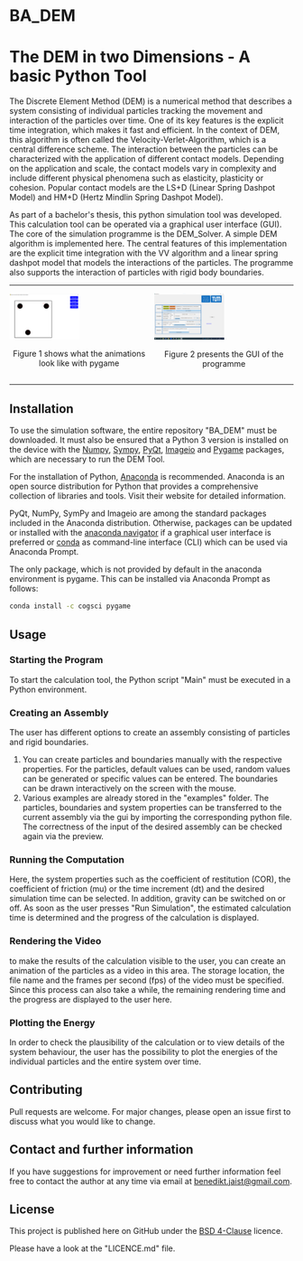 # BA_DEM

# The DEM in two Dimensions - A basic Python Tool
The Discrete Element Method (DEM) is a numerical method that describes a system consisting of individual particles 
tracking the movement and interaction of the particles over time. One of its key features is the explicit 
time integration, which makes it fast and efficient. In the context of DEM, this algorithm is often called the 
Velocity-Verlet-Algorithm, which is a central difference scheme. The interaction between the particles can be 
characterized with the application of different contact models. Depending on the application and scale, the 
contact models vary in complexity and include different physical phenomena such as elasticity, plasticity or cohesion. 
Popular contact models are the LS+D (Linear Spring Dashpot Model) and HM+D (Hertz Mindlin Spring Dashpot Model). 

As part of a bachelor's thesis, this python simulation tool was developed. This calculation tool can be operated 
via a graphical user interface (GUI). The core of the simulation programme is the DEM_Solver. A simple DEM algorithm is implemented here. 
The central features of this implementation are the explicit time integration with the VV algorithm and a 
linear spring dashpot model that models the interactions of the particles. The programme also supports the interaction 
of particles with rigid body boundaries. 

---

<div style="display:flex;justify-content:center;align-items:center;">
  <div style="flex:1;padding-right:5px;">
    <img src="/images/animation_screenshot.png" alt="Image 1" style="width:50%;">
    <p align="center">Figure 1 shows what the animations look like with pygame</p>
  </div>
  <div style="flex:1;padding-left:5px;">
    <img src="images/gui_screenshot.png" alt="Image 2" style="width:50%;">
    <p align="center">Figure 2 presents the GUI of the programme</p>
  </div>
</div>

---


## Installation
To use the simulation software, the entire repository "BA_DEM" must be downloaded. It must also be ensured that a 
Python 3 version is installed on the device with the [Numpy](https://numpy.org/), [Sympy](https://www.sympy.org/en/index.html), [PyQt](https://doc.qt.io/qtforpython/), [Imageio](https://imageio.readthedocs.io/en/stable/) and [Pygame](https://www.pygame.org/news) packages, which are necessary to run the DEM Tool. 

For the installation of Python, [Anaconda](https://www.anaconda.com/) is recommended. Anaconda is an open source distribution for Python 
that provides a comprehensive collection of libraries and tools. Visit their website for detailed information. 

PyQt, NumPy, SymPy and Imageio are among the standard packages included in the Anaconda distribution.
Otherwise, packages can be updated or installed with the [anaconda navigator](https://docs.anaconda.com/navigator/index.html) 
if a graphical user interface is preferred or [conda](https://conda.io/projects/conda/en/latest/user-guide/getting-started.html) 
as command-line interface (CLI) which can be used via Anaconda Prompt. 

The only package, which is not provided by default in the anaconda environment is pygame. This can be installed via Anaconda Prompt as follows:
```bash
conda install -c cogsci pygame
```

## Usage
### Starting the Program
To start the calculation tool, the Python script "Main" must be executed in a Python environment. 
### Creating an Assembly
The user has different options to create an assembly consisting of particles and rigid boundaries.
1. You can create particles and boundaries manually with the respective properties. For the particles, default values can 
be used, random values can be generated or specific values can be entered. The boundaries can be drawn interactively on the screen with the mouse.
2. Various examples are already stored in the "examples" folder. The particles, boundaries and system properties can be 
transferred to the current assembly via the gui by importing the corresponding python file. 
The correctness of the input of the desired assembly can be checked again via the preview. 
### Running the Computation
Here, the system properties such as the coefficient of restitution (COR), the coefficient of friction (mu) or 
the time increment (dt) and the desired simulation time can be selected. In addition, gravity can be switched on or off. 
As soon as the user presses "Run Simulation", the estimated calculation time is determined and the progress of the calculation is displayed. 
### Rendering the Video
to make the results of the calculation visible to the user, you can create an animation of the particles as a video in this area. 
The storage location, the file name and the frames per second (fps) of the video must be specified. Since this process can 
also take a while, the remaining rendering time and the progress are displayed to the user here. 
### Plotting the Energy 
In order to check the plausibility of the calculation or to view details of the system behaviour, the user has the possibility 
to plot the energies of the individual particles and the entire system over time.
## Contributing
Pull requests are welcome. For major changes, please open an issue first
to discuss what you would like to change.

## Contact and further information
If you have suggestions for improvement or need further information feel free to contact the author at any time via email at 
[benedikt.jaist@gmail.com](mailto:benedikt.jaist@gmail.com?subject=DEM%20Simulation%20Tool).

## License
This project is published here on GitHub under the [BSD 4-Clause](https://spdx.org/licenses/BSD-4-Clause.html) licence. 

Please have a look at the "LICENCE.md" file. 
